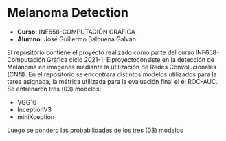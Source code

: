 # Melanoma Detection
* **Curso:** INF658-COMPUTACIÓN GRÁFICA
* **Alumno:** José Guillermo Balbuena Galván

El repositorio contiene el proyecto realizado como parte del curso INF658-Computación Gráfica ciclo 2021-1. Elproyectoconsiste en la detección de Melanoma en imagenes mediante la utilización de Redes Convolucionales (CNN). En el repositorio se encontrara distintos modelos utilizados para la tarea asignada, la métrica utilizada para la evaluación final el el ROC-AUC. Se entrenaron tres (03) modelos:

* VGG16
* InceptionV3
* miniXception

Luego se pondero las probabilidades de los tres (03) modelos
